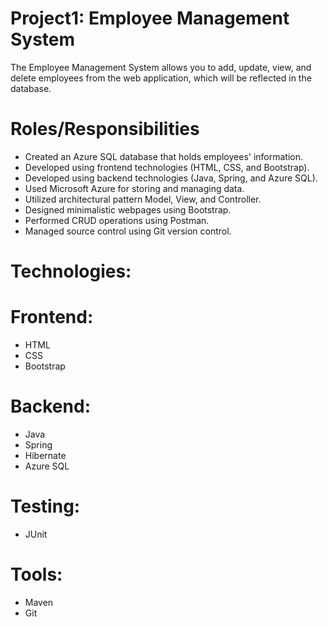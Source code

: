 # Project1: Employee Management System
The Employee Management System allows you to add, update, view, and delete employees from the web application, which will be reflected in the database.


# Roles/Responsibilities
- Created an Azure SQL database that holds employees' information.
- Developed using frontend technologies (HTML, CSS, and Bootstrap).
- Developed using backend technologies (Java, Spring, and Azure SQL).
- Used Microsoft Azure for storing and managing data.
- Utilized architectural pattern Model, View, and Controller.
- Designed minimalistic webpages using Bootstrap.
- Performed CRUD operations using Postman.
- Managed source control using Git version control.


# Technologies:
   # Frontend:
   - HTML
   - CSS
   - Bootstrap
  
   # Backend:
   - Java
   - Spring
   - Hibernate
   - Azure SQL
  
   # Testing:
   - JUnit

   # Tools:
   - Maven
   - Git
